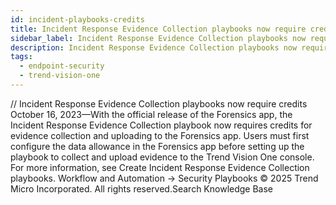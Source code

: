 ```yaml
---
id: incident-playbooks-credits
title: Incident Response Evidence Collection playbooks now require credits
sidebar_label: Incident Response Evidence Collection playbooks now require credits
description: Incident Response Evidence Collection playbooks now require credits
tags:
  - endpoint-security
  - trend-vision-one
---
```


/*<![CDATA[*/ $('#title').html($('meta[name=map-description]').attr('content')); /*]]>*/ Incident Response Evidence Collection playbooks now require credits October 16, 2023—With the official release of the Forensics app, the Incident Response Evidence Collection playbook now requires credits for evidence collection and uploading to the Forensics app. Users must first configure the data allowance in the Forensics app before setting up the playbook to collect and upload evidence to the Trend Vision One console. For more information, see Create Incident Response Evidence Collection playbooks. Workflow and Automation → Security Playbooks © 2025 Trend Micro Incorporated. All rights reserved.Search Knowledge Base